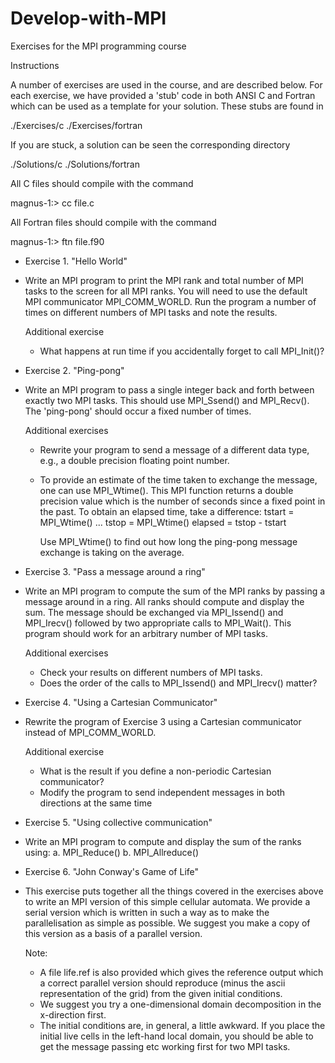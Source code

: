 # Develop-with-MPI
Exercises for the MPI programming course


Instructions

A number of exercises are used in the course, and are described below.
For each exercise, we have provided a 'stub' code in both ANSI C and
Fortran which can be used as a template for your solution. These stubs
are found in

./Exercises/c
./Exercises/fortran

If you are stuck, a solution can be seen the corresponding directory

./Solutions/c
./Solutions/fortran

All C files should compile with the command

magnus-1:> cc file.c

All Fortran files should compile with the command

magnus-1:> ftn file.f90


* Exercise 1. "Hello World"

- Write an MPI program to print the MPI rank and total number of MPI tasks
  to the screen for all MPI ranks. You will need to use the default MPI
  communicator MPI_COMM_WORLD. Run the program a number of times on
  different numbers of MPI tasks and note the results.

  Additional exercise
  - What happens at run time if you accidentally forget to call MPI_Init()?

* Exercise 2. "Ping-pong"

- Write an MPI program to pass a single integer back and forth between
  exactly two MPI tasks. This should use MPI_Ssend() and MPI_Recv().
  The 'ping-pong' should occur a fixed number of times.

  Additional exercises
  - Rewrite your program to send a message of a different data type,
    e.g., a double precision floating point number.
  - To provide an estimate of the time taken to exchange the message,
    one can use MPI_Wtime(). This MPI function returns a double
    precision value which is the number of seconds since a fixed
    point in the past. To obtain an elapsed time, take a difference:
      tstart = MPI_Wtime()
      ...
      tstop  = MPI_Wtime()
      elapsed = tstop - tstart

    Use MPI_Wtime() to find out how long the ping-pong message exchange
    is taking on the average.

* Exercise 3. "Pass a message around a ring"

- Write an MPI program to compute the sum of the MPI ranks by passing
  a message around in a ring. All ranks should compute and display
  the sum. The message should be exchanged via MPI_Issend() and MPI_Irecv()
  followed by two appropriate calls to MPI_Wait(). This program should
  work for an arbitrary number of MPI tasks.

  Additional exercises
  - Check your results on different numbers of MPI tasks.
  - Does the order of the calls to MPI_Issend() and MPI_Irecv() matter?

* Exercise 4. "Using a Cartesian Communicator"

- Rewrite the program of Exercise 3 using a Cartesian communicator instead
  of MPI_COMM_WORLD.

  Additional exercise
  - What is the result if you define a non-periodic Cartesian communicator?
  - Modify the program to send independent messages in both directions at the
    same time

* Exercise 5. "Using collective communication"

- Write an MPI program to compute and display the sum of the ranks using:
  a. MPI_Reduce()
  b. MPI_Allreduce()

* Exercise 6. "John Conway's Game of Life"

- This exercise puts together all the things covered in the exercises
  above to write an MPI version of this simple cellular automata. We
  provide a serial version which is written in such a way as to make
  the parallelisation as simple as possible. We suggest you make a
  copy of this version as a basis of a parallel version.

  Note:
  - A file life.ref is also provided which gives the reference output
    which a correct parallel version should reproduce (minus the ascii
    representation of the grid) from the given initial conditions.
  - We suggest you try a one-dimensional domain decomposition in the
    x-direction first.
  - The initial conditions are, in general, a little awkward. If you
    place the initial live cells in the left-hand local domain, you
    should be able to get the message passing etc working first for
    two MPI tasks.
